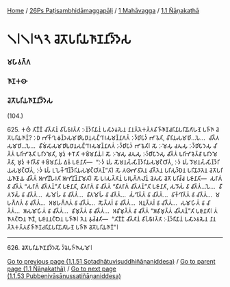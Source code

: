 
[Home](/) / [26Ps Paṭisambhidāmaggapāḷi](../../../26Ps.md) / [1 Mahāvagga](../../1.md) / [1.1 Ñāṇakathā](../1.1.md)

# 𑁧𑁇𑁧𑁇𑁫𑁨 𑀘𑁂𑀢𑁄𑀧𑀭𑀺𑀬𑀜𑀸𑀡𑀦𑀺𑀤𑁆𑀤𑁂𑀲

### 𑀫𑀳𑀸𑀯𑀕𑁆𑀕

### 𑀜𑀸𑀡𑀓𑀣𑀸

### 𑀘𑁂𑀢𑁄𑀧𑀭𑀺𑀬𑀜𑀸𑀡𑀦𑀺𑀤𑁆𑀤𑁂𑀲

(104.)

625\. 𑀓𑀣𑀁 𑀢𑀺𑀡𑁆𑀡𑀁 𑀘𑀺𑀢𑁆𑀢𑀸𑀦𑀁 𑀯𑀺𑀧𑁆𑀨𑀸𑀭𑀢𑁆𑀢𑀸 𑀇𑀦𑁆𑀤𑁆𑀭𑀺𑀬𑀸𑀦𑀁 𑀧𑀲𑀸𑀤𑀯𑀲𑁂𑀦 𑀦𑀸𑀦𑀢𑁆𑀢𑁂𑀓𑀢𑁆𑀢𑀯𑀺𑀜𑁆𑀜𑀸𑀡𑀘𑀭𑀺𑀬𑀸𑀧𑀭𑀺𑀬𑁄𑀕𑀸𑀳𑀡𑁂 𑀧𑀜𑁆𑀜𑀸 𑀘𑁂𑀢𑁄𑀧𑀭𑀺𑀬𑀜𑀸𑀡𑀁? 𑀇𑀥 𑀪𑀺𑀓𑁆𑀔𑀼 𑀙𑀦𑁆𑀤𑀲𑀫𑀸𑀥𑀺𑀧𑀥𑀸𑀦𑀲𑀗𑁆𑀔𑀸𑀭𑀲𑀫𑀦𑁆𑀦𑀸𑀕𑀢𑀁 𑀇𑀤𑁆𑀥𑀺𑀧𑀸𑀤𑀁 𑀪𑀸𑀯𑁂𑀢𑀺, 𑀯𑀻𑀭𑀺𑀬𑀲𑀫𑀸𑀥𑀺…𑀧𑁂…  𑀘𑀺𑀢𑁆𑀢𑀲𑀫𑀸𑀥𑀺…𑀧𑁂…  𑀯𑀻𑀫𑀁𑀲𑀸𑀲𑀫𑀸𑀥𑀺𑀧𑀥𑀸𑀦𑀲𑀗𑁆𑀔𑀸𑀭𑀲𑀫𑀦𑁆𑀦𑀸𑀕𑀢𑀁 𑀇𑀤𑁆𑀥𑀺𑀧𑀸𑀤𑀁 𑀪𑀸𑀯𑁂𑀢𑀺𑁇 𑀲𑁄 𑀇𑀫𑁂𑀲𑀼 𑀘𑀢𑀽𑀲𑀼 𑀇𑀤𑁆𑀥𑀺𑀧𑀸𑀤𑁂𑀲𑀼 𑀘𑀺𑀢𑁆𑀢𑀁 𑀧𑀭𑀺𑀪𑀸𑀯𑁂𑀢𑀺 𑀧𑀭𑀺𑀤𑀫𑁂𑀢𑀺, 𑀫𑀼𑀤𑀼𑀁 𑀓𑀭𑁄𑀢𑀺 𑀓𑀫𑁆𑀫𑀦𑀺𑀬𑀁𑁇 𑀲𑁄 𑀇𑀫𑁂𑀲𑀼 𑀘𑀢𑀽𑀲𑀼 𑀇𑀤𑁆𑀥𑀺𑀧𑀸𑀤𑁂𑀲𑀼 𑀘𑀺𑀢𑁆𑀢𑀁 𑀧𑀭𑀺𑀪𑀸𑀯𑁂𑀢𑁆𑀯𑀸 𑀧𑀭𑀺𑀤𑀫𑁂𑀢𑁆𑀯𑀸, 𑀫𑀼𑀤𑀼𑀁 𑀓𑀭𑀺𑀢𑁆𑀯𑀸 𑀓𑀫𑁆𑀫𑀦𑀺𑀬𑀁 𑀏𑀯𑀁 𑀧𑀚𑀸𑀦𑀸𑀢𑀺—  “𑀇𑀤𑀁 𑀭𑀽𑀧𑀁 𑀲𑁄𑀫𑀦𑀲𑁆𑀲𑀺𑀦𑁆𑀤𑁆𑀭𑀺𑀬𑀲𑀫𑀼𑀝𑁆𑀞𑀺𑀢𑀁, 𑀇𑀤𑀁 𑀭𑀽𑀧𑀁 𑀤𑁄𑀫𑀦𑀲𑁆𑀲𑀺𑀦𑁆𑀤𑁆𑀭𑀺𑀬𑀲𑀫𑀼𑀝𑁆𑀞𑀺𑀢𑀁, 𑀇𑀤𑀁 𑀭𑀽𑀧𑀁 𑀉𑀧𑁂𑀓𑁆𑀔𑀺𑀦𑁆𑀤𑁆𑀭𑀺𑀬𑀲𑀫𑀼𑀝𑁆𑀞𑀺𑀢𑀦𑁆”𑀢𑀺𑁇 𑀲𑁄 𑀢𑀣𑀸𑀪𑀸𑀯𑀺𑀢𑁂𑀦 𑀘𑀺𑀢𑁆𑀢𑁂𑀦 𑀧𑀭𑀺𑀲𑀼𑀤𑁆𑀥𑁂𑀦 𑀧𑀭𑀺𑀬𑁄𑀤𑀸𑀢𑁂𑀦 𑀘𑁂𑀢𑁄𑀧𑀭𑀺𑀬𑀜𑀸𑀡𑀸𑀬 𑀘𑀺𑀢𑁆𑀢𑀁 𑀅𑀪𑀺𑀦𑀻𑀳𑀭𑀢𑀺 𑀅𑀪𑀺𑀦𑀺𑀦𑁆𑀦𑀸𑀫𑁂𑀢𑀺𑁇 𑀲𑁄 𑀧𑀭𑀲𑀢𑁆𑀢𑀸𑀦𑀁 𑀧𑀭𑀧𑀼𑀕𑁆𑀕𑀮𑀸𑀦𑀁 𑀘𑁂𑀢𑀲𑀸 𑀘𑁂𑀢𑁄 𑀧𑀭𑀺𑀘𑁆𑀘 𑀧𑀚𑀸𑀦𑀸𑀢𑀺—  𑀲𑀭𑀸𑀕𑀁 𑀯𑀸 𑀘𑀺𑀢𑁆𑀢𑀁 “𑀲𑀭𑀸𑀕𑀁 𑀘𑀺𑀢𑁆𑀢𑀦𑁆”𑀢𑀺 𑀧𑀚𑀸𑀦𑀸𑀢𑀺, 𑀯𑀻𑀢𑀭𑀸𑀕𑀁 𑀯𑀸 𑀘𑀺𑀢𑁆𑀢𑀁 “𑀯𑀻𑀢𑀭𑀸𑀕𑀁 𑀘𑀺𑀢𑁆𑀢𑀦𑁆”𑀢𑀺 𑀧𑀚𑀸𑀦𑀸𑀢𑀺, 𑀲𑀤𑁄𑀲𑀁 𑀯𑀸 𑀘𑀺𑀢𑁆𑀢𑀁…𑀧𑁂…  𑀯𑀻𑀢𑀤𑁄𑀲𑀁 𑀯𑀸 𑀘𑀺𑀢𑁆𑀢𑀁…  𑀲𑀫𑁄𑀳𑀁 𑀯𑀸 𑀘𑀺𑀢𑁆𑀢𑀁…  𑀯𑀻𑀢𑀫𑁄𑀳𑀁 𑀯𑀸 𑀘𑀺𑀢𑁆𑀢𑀁…  𑀲𑀁𑀔𑀺𑀢𑁆𑀢𑀁 𑀯𑀸 𑀘𑀺𑀢𑁆𑀢𑀁…  𑀯𑀺𑀓𑁆𑀔𑀺𑀢𑁆𑀢𑀁 𑀯𑀸 𑀘𑀺𑀢𑁆𑀢𑀁…  𑀫𑀳𑀕𑁆𑀕𑀢𑀁 𑀯𑀸 𑀘𑀺𑀢𑁆𑀢𑀁…  𑀅𑀫𑀳𑀕𑁆𑀕𑀢𑀁 𑀯𑀸 𑀘𑀺𑀢𑁆𑀢𑀁…  𑀲𑁅𑀢𑁆𑀢𑀭𑀁 𑀯𑀸 𑀘𑀺𑀢𑁆𑀢𑀁…  𑀅𑀦𑀼𑀢𑁆𑀢𑀭𑀁 𑀯𑀸 𑀘𑀺𑀢𑁆𑀢𑀁…  𑀲𑀫𑀸𑀳𑀺𑀢𑀁 𑀯𑀸 𑀘𑀺𑀢𑁆𑀢𑀁…  𑀅𑀲𑀫𑀸𑀳𑀺𑀢𑀁 𑀯𑀸 𑀘𑀺𑀢𑁆𑀢𑀁…  𑀯𑀺𑀫𑀼𑀢𑁆𑀢𑀁 𑀯𑀸 𑀘𑀺𑀢𑁆𑀢𑀁…  𑀅𑀯𑀺𑀫𑀼𑀢𑁆𑀢𑀁 𑀯𑀸 𑀘𑀺𑀢𑁆𑀢𑀁 “𑀅𑀯𑀺𑀫𑀼𑀢𑁆𑀢𑀁 𑀘𑀺𑀢𑁆𑀢𑀦𑁆”𑀢𑀺 𑀧𑀚𑀸𑀦𑀸𑀢𑀺𑁇 𑀢𑀁 𑀜𑀸𑀢𑀝𑁆𑀞𑁂𑀦 𑀜𑀸𑀡𑀁, 𑀧𑀚𑀸𑀦𑀦𑀝𑁆𑀞𑁂𑀦 𑀧𑀜𑁆𑀜𑀸𑁇 𑀢𑁂𑀦 𑀯𑀼𑀘𑁆𑀘𑀢𑀺—  “𑀢𑀺𑀡𑁆𑀡𑀁 𑀘𑀺𑀢𑁆𑀢𑀸𑀦𑀁 𑀯𑀺𑀧𑁆𑀨𑀸𑀭𑀢𑁆𑀢𑀸 𑀇𑀦𑁆𑀤𑁆𑀭𑀺𑀬𑀸𑀦𑀁 𑀧𑀲𑀸𑀤𑀯𑀲𑁂𑀦 𑀦𑀸𑀦𑀢𑁆𑀢𑁂𑀓𑀢𑁆𑀢𑀯𑀺𑀜𑁆𑀜𑀸𑀡𑀘𑀭𑀺𑀬𑀸𑀧𑀭𑀺𑀬𑁄𑀕𑀸𑀳𑀡𑁂 𑀧𑀜𑁆𑀜𑀸 𑀘𑁂𑀢𑁄𑀧𑀭𑀺𑀬𑀜𑀸𑀡𑀁”𑁇

---

626\. 𑀘𑁂𑀢𑁄𑀧𑀭𑀺𑀬𑀜𑀸𑀡𑀦𑀺𑀤𑁆𑀤𑁂𑀲𑁄 𑀤𑁆𑀯𑁂𑀧𑀜𑁆𑀜𑀸𑀲𑀫𑁄𑁇



[Go to previous page (1.1.51 Sotadhātuvisuddhiñāṇaniddesa)](1.1.51.md) / [Go to parent page (1.1 Ñāṇakathā)](../1.1.md) / [Go to next page (1.1.53 Pubbenivāsānussatiñāṇaniddesa)](1.1.53.md)


